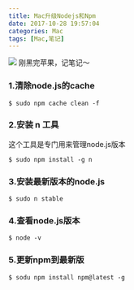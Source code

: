 ```yaml
---
title: Mac升级Nodejs和Npm
date: 2017-10-28 19:57:04
categories: Mac
tags: [Mac,笔记]
---
```


<img class="full-image" src="http://oohkvf5b9.bkt.clouddn.com/A10_lisha.jpg?imageMogr2/format/webp">
刚黑完苹果，记笔记～
<!--more-->

### 1.清除node.js的cache

```
$ sudo npm cache clean -f
```

### 2.安装 n 工具

这个工具是专门用来管理node.js版本

```
$ sudo npm install -g n
```

### 3.安装最新版本的node.js

```
$ sudo n stable
```

### 4.查看node.js版本

```
$ node -v
```

### 5.更新npm到最新版

```
$ sodu npm install npm@latest -g
```
